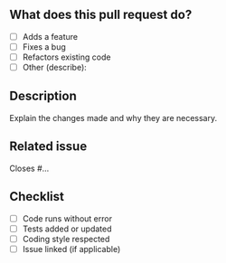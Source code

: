 ## What does this pull request do?

- [ ] Adds a feature
- [ ] Fixes a bug
- [ ] Refactors existing code
- [ ] Other (describe):

## Description

Explain the changes made and why they are necessary.

## Related issue

Closes #...

## Checklist

- [ ] Code runs without error
- [ ] Tests added or updated
- [ ] Coding style respected
- [ ] Issue linked (if applicable)
